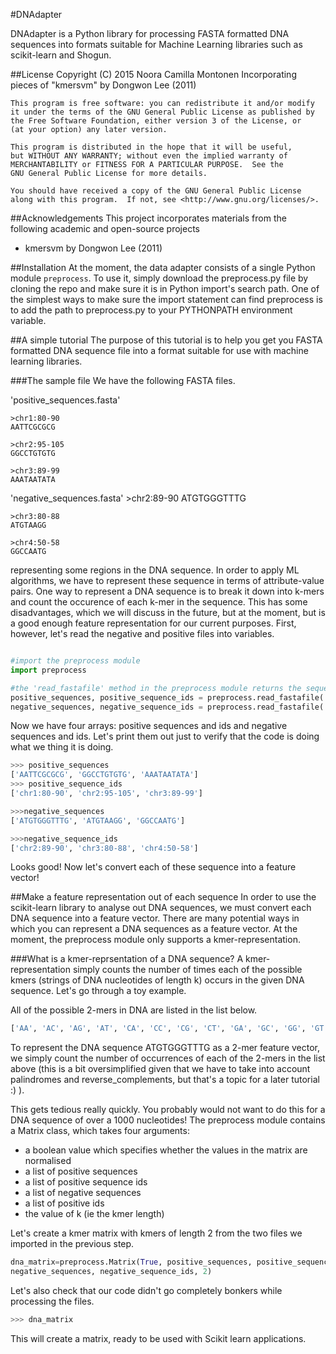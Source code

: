 #DNAdapter

DNAdapter is a Python library for processing FASTA formatted DNA sequences
into formats suitable for Machine Learning libraries such as scikit-learn and
Shogun.

##License
	Copyright (C) 2015 Noora Camilla Montonen
  Incorporating pieces of "kmersvm" by Dongwon Lee (2011)

	This program is free software: you can redistribute it and/or modify
	it under the terms of the GNU General Public License as published by
	the Free Software Foundation, either version 3 of the License, or
	(at your option) any later version.

	This program is distributed in the hope that it will be useful,
	but WITHOUT ANY WARRANTY; without even the implied warranty of
	MERCHANTABILITY or FITNESS FOR A PARTICULAR PURPOSE.  See the
	GNU General Public License for more details.

	You should have received a copy of the GNU General Public License
	along with this program.  If not, see <http://www.gnu.org/licenses/>.

##Acknowledgements
This project incorporates materials from the following academic and open-source projects
* kmersvm by Dongwon Lee (2011)

##Installation
At the moment, the data adapter consists of a single Python module `preprocess`.
To use it, simply download the preprocess.py file by cloning the repo
and make sure it is in Python import's search path.
One of the simplest ways to make sure the import statement can find preprocess
is to add the path to preprocess.py to your PYTHONPATH environment variable.




##A simple tutorial
The purpose of this tutorial is to help you get you FASTA formatted DNA sequence
file into a format suitable for use with machine learning libraries.

###The sample file
We have the following FASTA files.

'positive_sequences.fasta'

    >chr1:80-90
    AATTCGCGCG

    >chr2:95-105
    GGCCTGTGTG

    >chr3:89-99
    AAATAATATA

'negative_sequences.fasta'
    >chr2:89-90
    ATGTGGGTTTG

    >chr3:80-88
    ATGTAAGG

    >chr4:50-58
    GGCCAATG

representing some regions in the DNA sequence.
In order to apply ML algorithms, we have to represent these sequence in terms of attribute-value
pairs. One way to represent a DNA sequence is to break it down into k-mers and count
the occurence of each k-mer in the sequence. This has some disadvantages, which we will discuss
in the future, but at the moment, but is a
good enough feature representation for our current purposes. First, however, let's read the negative and
positive files into variables.

```python

#import the preprocess module
import preprocess

#the 'read_fastafile' method in the preprocess module returns the sequences and their ids
positive_sequences, positive_sequence_ids = preprocess.read_fastafile('positive_sequences.fasta')
negative_sequences, negative_sequence_ids = preprocess.read_fastafile('negative_sequences.fasta')
```

Now we have four arrays: positive sequences and ids and negative sequences and ids.
Let's print them out just to verify that the code is doing what we thing
it is doing.

```python
>>> positive_sequences
['AATTCGCGCG', 'GGCCTGTGTG', 'AAATAATATA']
>>> positive_sequence_ids
['chr1:80-90', 'chr2:95-105', 'chr3:89-99']

>>>negative_sequences
['ATGTGGGTTTG', 'ATGTAAGG', 'GGCCAATG']

>>>negative_sequence_ids
['chr2:89-90', 'chr3:80-88', 'chr4:50-58']
```
Looks good!
Now let's convert each of these sequence into a feature vector!


##Make a feature representation out of each sequence
In order to use the scikit-learn library to analyse out DNA sequences, we must
convert each DNA sequence into a feature vector. There are many potential
ways in which you can represent a DNA sequences as a feature vector.
At the moment, the preprocess module only supports a kmer-representation.

###What is a kmer-reprsentation of a DNA sequence?
A kmer-representation simply counts the number of times each of the possible
kmers (strings of DNA nucleotides of length k) occurs in the given DNA sequence.
Let's go through a toy example.

All of the possible 2-mers in DNA are listed in the list below.

```python
['AA', 'AC', 'AG', 'AT', 'CA', 'CC', 'CG', 'CT', 'GA', 'GC', 'GG', 'GT', 'TA', 'TC', 'TG', 'TT']
```

To represent the DNA sequence ATGTGGGTTTG as a 2-mer feature vector, we
simply count the number of occurrences of each of the 2-mers in the list above
(this is a bit oversimplified given that we have to take into account
palindromes and reverse_complements, but that's a topic for a later tutorial :) ).

This gets tedious really quickly. You probably would not want to do this
for a DNA sequence of over a 1000 nucleotides!
The preprocess module contains a Matrix class, which takes four arguments:

* a boolean value which specifies whether the values in the matrix are normalised
* a list of positive sequences
* a list of positive sequence ids
* a list of negative sequences
* a list of positive ids
* the value of k (ie the kmer length)

Let's create a kmer matrix with kmers of length 2 from the two files we imported in
the previous step.

```python
dna_matrix=preprocess.Matrix(True, positive_sequences, positive_sequence_ids,
negative_sequences, negative_sequence_ids, 2)
```

Let's also check that our code didn't go completely bonkers while
processing the files.

```python
>>> dna_matrix
```

This will create a matrix, ready to be used with Scikit learn applications.
